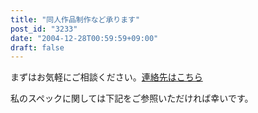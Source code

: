 ```yaml
---
title: "同人作品制作など承ります"
post_id: "3233"
date: "2004-12-28T00:59:59+09:00"
draft: false
---
```



まずはお気軽にご相談ください。[連絡先はこちら](/feedback)

私のスペックに関しては下記をご参照いただければ幸いです。
